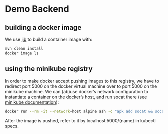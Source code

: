 # Demo Backend

## building a docker image

We use [jib](https://quarkus.io/guides/container-image) to build a container image with:

~~~bash
mvn clean install
docker image ls
~~~

## using the minikube registry
In order to make docker accept pushing images to this registry, we have to redirect port 5000 on the docker virtual machine over to port 5000 on the minikube machine. We can (ab)use docker’s network configuration to instantiate a container on the docker’s host, and run socat there (see [minikube documentation](https://minikube.sigs.k8s.io/docs/handbook/registry/)):
~~~bash
docker run --rm -it --network=host alpine ash -c "apk add socat && socat TCP-LISTEN:5000,reuseaddr,fork TCP:$(minikube ip):5000"
~~~
After the image is pushed, refer to it by localhost:5000/{name} in kubectl specs.



